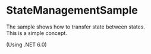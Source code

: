 # StateManagementSample
The sample shows how to transfer state between states.  
This is a simple concept.  

(Using .NET 6.0)